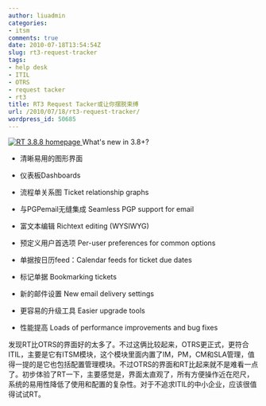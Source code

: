 ```yaml
---
author: liuadmin
categories:
- itsm
comments: true
date: 2010-07-18T13:54:54Z
slug: rt3-request-tracker
tags:
- help desk
- ITIL
- OTRS
- request tacker
- rt3
title: RT3 Request Tacker或让你摆脱束缚
url: /2010/07/18/rt3-request-tracker/
wordpress_id: 50685
---
```


[ ![RT 3.8.8 homepage](http://bestpractical.com/static/images/screenshots/rt/3.8/homepage.png) ](http://bestpractical.com/rt/screenshots.html)
What's new in 3.8+?



	
  * 清晰易用的图形界面

	
  * 仪表板Dashboards

	
  * 流程单关系图 Ticket relationship graphs

	
  * 与PGPemail无缝集成 Seamless PGP support for email

	
  * 富文本编辑 Richtext editing (WYSIWYG)

	
  * 预定义用户首选项 Per-user preferences for common options

	
  * 单据按日历feed：Calendar feeds for ticket due dates

	
  * 标记单据 Bookmarking tickets

	
  * 新的邮件设置 New email delivery settings

	
  * 更容易的升级工具 Easier upgrade tools

	
  * 性能提高 Loads of performance improvements and bug fixes



发现RT比OTRS的界面好的太多了。不过这俩比较起来，OTRS更正式，更符合ITIL，主要是它有ITSM模块，这个模块里面内置了IM，PM，CM和SLA管理，值得一提的是它也包括配置管理模块。不过OTRS的界面和RT比起来就不是难看一点了。初步体验了RT一下，主要感觉是，界面太直观了，所有方便操作近在咫尺，系统的易用性降低了使用和配置的复杂性。对于不追求ITIL的中小企业，应该很值得试试RT。
